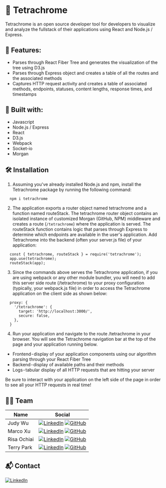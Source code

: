 # 🔮 Tetrachrome 

Tetrachrome is an open source developer tool for developers to visualize and analyze the fullstack of their applications using React and Node.js / Express.

## 🔑 Features:
* Parses through React Fiber Tree and generates the visualization of the tree using D3.js
* Parses through Express object and creates a table of all the routes and the associated methods
* Captures HTTP request activity and creates a table of associated methods, endpoints, statuses, content lengths, response times, and timestamps

## 🧰 Built with:
* Javascript
* Node.js / Express
* React
* D3.js
* Webpack
* Socket-io
* Morgan

## 🛠 Installation
1. Assuming you've already installed Node.js and npm, install the Tetrachrome package by running the following command:
```
  npm i tetrachrome
```
2. The application exports a router object named tetrachrome and a function named routeStack. The tetrachrome router object contains an isolated instance of customized Morgan (GitHub, NPM) middleware and creates a route (`/tetrachrome`) where the application is served. The routeStack function contains logic that parses through Express to determine which endpoints are available in the user's application. Add Tetrachrome into the backend (often your server.js file) of your application:
```
  const { tetrachrome, routeStack } = require('tetrachrome');
  app.use(tetrachrome);
  routeStack(app);
```
3. Since the commands above serves the Tetrachrome application, if you are using webpack or any other module bundler, you will need to add this server side route (/tetrachrome) to your proxy configuration (typically, your webpack.js file) in order to access the Tetrachrome application on the client side as shown below:
```
  proxy: {
    '/tetrachrome': {
      target: 'http://localhost:3000/',
      secure: false,
    },
  }
```
4. Run your application and navigate to the route /tetrachrome in your browser. You will see the Tetrachrome navigation bar at the top of the page and your application running below.
* Frontend - display of your application components using our algorithm parsing through your React Fiber Tree
* Backend - display of available paths and their methods
* Logs - tabular display of all HTTP requests that are hitting your server

Be sure to interact with your application on the left side of the page in order to see all your HTTP requests in real time!

## 🫰🏼 Team
| Name                                                                                                                            | Social                                                                                                                  |
| -------------------------------------------------------------------------------------------------------------------------------- | -------------------------------------------------------------------------------------------------------------------- |
| Judy Wu | [![LinkedIn]](https://www.linkedin.com/in/judywuxingyi/) [![GitHub]](https://github.com/judywuxingyi) |
| Marco Xu | [![LinkedIn]](https://www.linkedin.com/in/marco-xu-lin/) [![GitHub]](https://github.com/marcoxulin) |
| Risa Ochiai | [![LinkedIn]](https://www.linkedin.com/in/risaochiai/) [![GitHub]](https://github.com/risa-10) |
| Terry Park | [![LinkedIn]](https://www.linkedin.com/in/terryparkjh/) [![GitHub]](https://github.com/tjpark95) |

## 📬 Contact
[![LinkedIn]](https://www.linkedin.com/company/tetrachrome-open-source/)

[LinkedIn]: https://img.shields.io/badge/LinkedIn-0077B5?style=for-the-badge&logo=linkedin&logoColor=white
[GitHub]: https://img.shields.io/badge/GitHub-100000?style=for-the-badge&logo=github&logoColor=white

